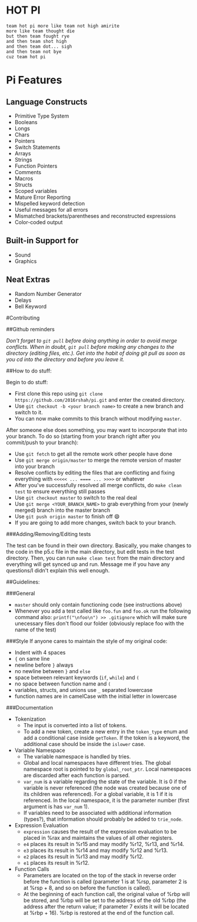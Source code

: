 # HOT PI

```
team hot pi more like team not high amirite
more like team thought die
but then team fought rye
and then team shot high
and then team dot... sigh
and then team not bye
cuz team hot pi
```

# Pi Features

## Language Constructs
- Primitive Type System
 - Booleans
 - Longs
 - Chars
- Pointers
- Switch Statements
- Arrays
- Strings
- Function Pointers
- Comments
- Macros
- Structs
- Scoped variables
- Mature Error Reporting
 - Mispelled keyword detection
 - Useful messages for all errors
 - Mismatched brackets/parentheses and reconstructed expressions
 - Color-coded output
 
## Built-in Support for
- Sound
- Graphics

## Neat Extras
- Random Number Generator
- Delays
- Bell Keyword


#Contributing

##Github reminders

*Don't forget to `git pull` before doing anything in order to avoid merge conflicts. When in doubt, `git pull` before making any changes to the directory (editing files, etc.). Get into the habit of doing git pull as soon as you cd into the directory and before you leave it.*

##How to do stuff:

Begin to do stuff:

- First clone this repo using `git clone https://github.com/2016rshah/pi.git` and enter the created directory.
- Use `git checkout -b <your branch name>` to create a new branch and switch to it.
- You can now make commits to this branch without modifying `master`.

After someone else does something, you may want to incorporate that into your branch. To do so (starting from your branch right after you commit/push to your branch):

- Use `git fetch` to get all the remote work other people have done
- Use `git merge origin/master` to merge the remote version of master into your branch
- Resolve conflicts by editing the files that are conflicting and fixing everything with `<<<<< ... ==== ... >>>>` or whatever
- After you've successfully resolved all merge conflicts, do `make clean test` to ensure everything still passes
- Use `git checkout master` to switch to the real deal
- Use `git merge <YOUR_BRANCH_NAME>` to grab everything from your (newly merged) branch into the master branch
- Use `git push origin master` to finish off :smile:
- If you are going to add more changes, switch back to your branch.


###Adding/Removing/Editing tests

The test can be found in their own directory. Basically, you make changes to the code in the p5.c file in the main directory, but edit tests in the test directory. Then, you can run `make clean test` from the main directory and everything will get synced up and run. Message me if you have any questions/I didn't explain this well enough. 

##Guidelines:

###General
- `master` should only contain functioning code (see instructions above)
- Whenever you add a test called like `foo.fun` and `foo.ok` run the following command also: `printf("\nfoo\n") >> .gitignore` which will make sure unecessary files don't flood our folder (obviously replace foo with the name of the test)

###Style 
If anyone cares to maintain the style of my original code:
- Indent with 4 spaces
- `{` on same line
- newline before `}` always
- no newline between `}` and `else`
- space between relevant keywords (`if`, `while`) and `(`
- no space between function name and `(`
- variables, structs, and unions use `_` separated lowercase
- function names are in camelCase with the initial letter in lowercase

###Documentation
- Tokenization
  - The input is converted into a list of tokens. 
  - To add a new token, create a new entry in the `token_type` enum and add a conditional case inside `getToken`. If the token is a keyword, the additional case should be inside the `islower` case.
- Variable Namespace
  - The variable namespace is handled by tries.
  - Global and local namespaces have different tries. The global namespace root is pointed to by `global_root_ptr`. Local namespaces are discarded after each function is parsed.
  - `var_num` is a variable regarding the state of the variable. It is 0 if the variable is never referenced (the node was created because one of its children was referenced). For a global variable, it is 1 if it is referenced. In the local namespace, it is the parameter number (first argument is has `var_num` 1). 
  - If variables need to be associated with additional information (types?), that information should probably be added to `trie_node`.
- Expression Evaluation
  - `expression` causes the result of the expression evaluation to be placed in %rax and maintains the values of all other registers.
  - `e4` places its result in %r15 and may modify %r12, %r13, and %r14.
  - `e3` places its result in %r14 and may modify %r12 and %r13.
  - `e2` places its result in %r13 and may modify %r12.
  - `e1` places its result in %r12.
- Function Calls
  - Parameters are located on the top of the stack in reverse order before the function is called (parameter 1 is at %rsp, parameter 2 is at %rsp + 8, and so on before the function is called).
  - At the beginning of each function call, the original value of %rbp will be stored, and %rbp will be set to the address of the old %rbp (the address after the return value; if parameter 7 exists it will be located at %rbp + 16). %rbp is restored at the end of the function call.
